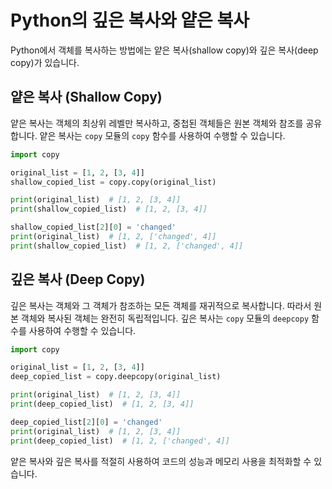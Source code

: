 # Python의 깊은 복사와 얕은 복사

Python에서 객체를 복사하는 방법에는 얕은 복사(shallow copy)와 깊은 복사(deep copy)가 있습니다.

## 얕은 복사 (Shallow Copy)

얕은 복사는 객체의 최상위 레벨만 복사하고, 중첩된 객체들은 원본 객체와 참조를 공유합니다. 얕은 복사는 `copy` 모듈의 `copy` 함수를 사용하여 수행할 수 있습니다.

```python
import copy

original_list = [1, 2, [3, 4]]
shallow_copied_list = copy.copy(original_list)

print(original_list)  # [1, 2, [3, 4]]
print(shallow_copied_list)  # [1, 2, [3, 4]]

shallow_copied_list[2][0] = 'changed'
print(original_list)  # [1, 2, ['changed', 4]]
print(shallow_copied_list)  # [1, 2, ['changed', 4]]
```

## 깊은 복사 (Deep Copy)

깊은 복사는 객체와 그 객체가 참조하는 모든 객체를 재귀적으로 복사합니다. 따라서 원본 객체와 복사된 객체는 완전히 독립적입니다. 깊은 복사는 `copy` 모듈의 `deepcopy` 함수를 사용하여 수행할 수 있습니다.

```python
import copy

original_list = [1, 2, [3, 4]]
deep_copied_list = copy.deepcopy(original_list)

print(original_list)  # [1, 2, [3, 4]]
print(deep_copied_list)  # [1, 2, [3, 4]]

deep_copied_list[2][0] = 'changed'
print(original_list)  # [1, 2, [3, 4]]
print(deep_copied_list)  # [1, 2, ['changed', 4]]
```

얕은 복사와 깊은 복사를 적절히 사용하여 코드의 성능과 메모리 사용을 최적화할 수 있습니다.